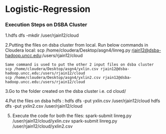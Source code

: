 # Logistic-Regression

### Execution Steps on DSBA Cluster

1.hdfs dfs -mkdir /user/rjain12/cloud

2.Putting the files on dsba cluster from local. Run below commands in Cloudera local:
	scp /home/cloudera/Desktop/asgn4/linreg.py rjain12@dsba-hadoop.uncc.edu:/users/rjain12/cloud	
	
	Same command is used to put the other 2 input files on dsba cluster
	scp /home/cloudera/Desktop/asgn4/yxlin.csv rjain12@dsba-hadoop.uncc.edu:/users/rjain12/cloud
	scp /home/cloudera/Desktop/asgn4/yxlin2.csv rjain12@dsba-hadoop.uncc.edu:/users/rjain12/cloud
	
3.Go to the folder created on the dsba cluster i.e. cd cloud/

4.Put the files on dsba hdfs :
	hdfs dfs -put yxlin.csv /user/rjain12/cloud
	hdfs dfs -put yxlin2.csv /user/rjain12/cloud
	
5. Execute the code for both the files:
 spark-submit linreg.py /user/rjain12/cloud/yxlin.csv
 spark-submit linreg.py /user/rjain12/cloud/yxlin2.csv






